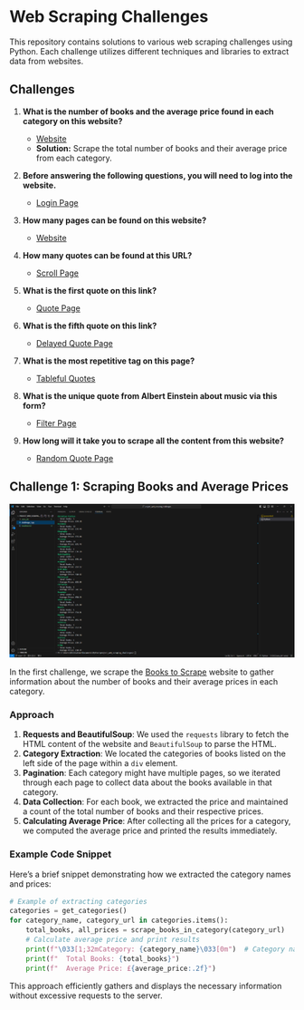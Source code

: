 # Web Scraping Challenges

This repository contains solutions to various web scraping challenges using Python. Each challenge utilizes different techniques and libraries to extract data from websites.

## Challenges

1. **What is the number of books and the average price found in each category on this website?**
   - [Website](https://books.toscrape.com/)
   - **Solution:** Scrape the total number of books and their average price from each category.

2. **Before answering the following questions, you will need to log into the website.**
   - [Login Page](http://quotes.toscrape.com/login)

3. **How many pages can be found on this website?**
   - [Website](https://quotes.toscrape.com/)

4. **How many quotes can be found at this URL?**
   - [Scroll Page](http://quotes.toscrape.com/scroll)

5. **What is the first quote on this link?**
   - [Quote Page](https://quotes.toscrape.com/js/page/10/)

6. **What is the fifth quote on this link?**
   - [Delayed Quote Page](http://quotes.toscrape.com/js-delayed/page/5/)

7. **What is the most repetitive tag on this page?**
   - [Tableful Quotes](http://quotes.toscrape.com/tableful/)

8. **What is the unique quote from Albert Einstein about music via this form?**
   - [Filter Page](http://quotes.toscrape.com/filter.aspx)

9. **How long will it take you to scrape all the content from this website?**
   - [Random Quote Page](http://quotes.toscrape.com/random)

## Challenge 1: Scraping Books and Average Prices

<img src="https://github.com/TonyVallad/Scraping-challenges/blob/main/challenge_1.png?raw=true" width="750"/>

In the first challenge, we scrape the [Books to Scrape](https://books.toscrape.com/) website to gather information about the number of books and their average prices in each category.

### Approach

1. **Requests and BeautifulSoup**: We used the `requests` library to fetch the HTML content of the website and `BeautifulSoup` to parse the HTML.
2. **Category Extraction**: We located the categories of books listed on the left side of the page within a `div` element.
3. **Pagination**: Each category might have multiple pages, so we iterated through each page to collect data about the books available in that category.
4. **Data Collection**: For each book, we extracted the price and maintained a count of the total number of books and their respective prices.
5. **Calculating Average Price**: After collecting all the prices for a category, we computed the average price and printed the results immediately.

### Example Code Snippet

Here’s a brief snippet demonstrating how we extracted the category names and prices:

```python
# Example of extracting categories
categories = get_categories()
for category_name, category_url in categories.items():
    total_books, all_prices = scrape_books_in_category(category_url)
    # Calculate average price and print results
    print(f"\033[1;32mCategory: {category_name}\033[0m")  # Category name in green
    print(f"  Total Books: {total_books}")
    print(f"  Average Price: £{average_price:.2f}")
```

This approach efficiently gathers and displays the necessary information without excessive requests to the server.